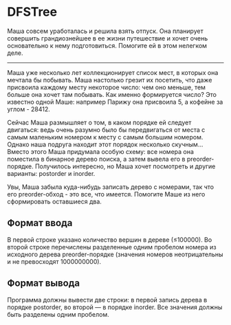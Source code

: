# DFSTree
Маша совсем уработалась и решила взять отпуск. Она планирует совершить грандиознейшее в ее жизни путешествие и хочет очень основательно к нему подготовиться. Помогите ей в этом нелегком деле.

----

Маша уже несколько лет коллекционирует список мест, в которых она мечтала бы побывать. Маша настолько грезит их посетить, что даже присвоила каждому месту некоторое число: чем оно меньше, тем больше она хочет там побывать. Как именно формируется число? Это известно одной Маше: например Парижу она присвоила 5, а кофейне за углом - 28412.

Сейчас Маша размышляет о том, в каком порядке ей следует двигаться: ведь очень разумно было бы передвигаться от места с самым маленьким номером к месту с самым большим номером. Однако наша подруга находит этот порядок несколько скучным... Вместо этого Маша придумала особую схему: все номера она поместила в бинарное дерево поиска, а затем вывела его в preorder-порядке. Получилось интересно, но Маша хочет посмотреть и другие варианты: postorder и inorder.

Увы, Маша забыла куда-нибудь записать дерево с номерами, так что его preorder-обход - это все, что имеется. Помогите Маше из него сформировать оставшиеся два.

## Формат ввода
В первой строке указано количество вершин в дереве (≤100000). Во второй строке перечислены разделенные одним пробелом номера из исходного дерева preorder-порядке (значения номеров неотрицательны и не превосходят 
1000000000).

## Формат вывода
Программа должны вывести две строки: в первой запись дерева в порядке postorder, во второй — в порядке inorder. Все значения должны быть разделены одним пробелом.
